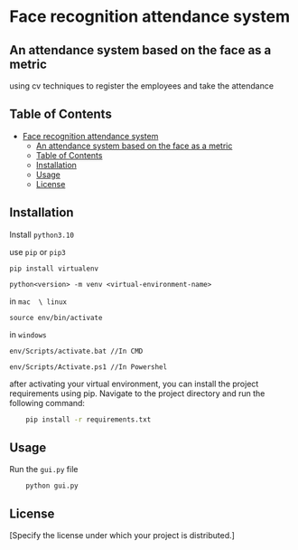 # Face recognition attendance system

## An attendance system based on the face as a metric

using cv techniques to register the employees and take the attendance

## Table of Contents

- [Face recognition attendance system](#face-recognition-attendance-system)
  - [An attendance system based on the face as a metric](#an-attendance-system-based-on-the-face-as-a-metric)
  - [Table of Contents](#table-of-contents)
  - [Installation](#installation)
  - [Usage](#usage)
  - [License](#license)

## Installation

Install `python3.10`

use `pip` or `pip3`  

```
pip install virtualenv
```

```
python<version> -m venv <virtual-environment-name>
```

in `mac  \ linux`

```source env/bin/activate```

in `windows` 

```
env/Scripts/activate.bat //In CMD
```

```
env/Scripts/Activate.ps1 //In Powershel
```


after activating your virtual environment, you can install the project requirements using pip. Navigate to the project directory and run the following command:

```bash
    pip install -r requirements.txt
``` 
## Usage 

Run the `gui.py` file

```
    python gui.py
```

## License

[Specify the license under which your project is distributed.]
